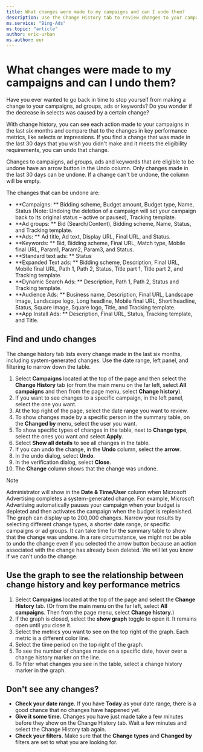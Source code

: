 ```yaml
---
title: What changes were made to my campaigns and can I undo them?
description: Use the Change History tab to review changes to your campaigns and undo changes to campaigns, ad groups, keywords and ads. Use the graph to quickly see how the changes affect your selects or other metrics.
ms.service: "Bing-Ads"
ms.topic: "article"
author: eric-urban
ms.author: eur
---
```


# What changes were made to my campaigns and can I undo them?

Have you ever wanted to go back in time to stop yourself from making a change to your campaigns, ad groups, ads or keywords? Do you wonder if the decrease in selects was caused by a certain change?

With change history, you can see each action made to your campaigns in the last six months and compare that to the changes in key performance metrics, like selects or impressions.   If you find a change that was made in the last 30 days that you wish you didn't make and it meets the eligibility requirements, you can undo that change.

Changes to campaigns, ad groups, ads and keywords that are eligible to be undone have an arrow button in the Undo column. Only changes made in the last 30 days can be undone. If a change can't be undone, the column will be empty.

The changes that can be undone are:

- **Campaigns: **  Bidding scheme, Budget amount, Budget type, Name, Status (Note: Undoing the deletion of a campaign will set your campaign back to its original status – active or paused), Tracking template.
- **Ad groups: **  Bid (Search/Content), Bidding scheme, Name, Status, and Tracking template.
- **Ads: **  Ad title, Ad text, Display URL, Final URL, and Status.
- **Keywords: **  Bid, Bidding scheme, Final URL, Match type, Mobile final URL, Param1, Param2, Param3, and Status.
- **Standard text ads: **      Status
- **Expanded Text ads: **  Bidding scheme, Description, Final URL, Mobile final URL, Path 1, Path 2, Status, Title part 1, Title part 2, and Tracking template.
- **Dynamic Search Ads: **  Description, Path 1, Path 2, Status and Tracking template.
- **Audience Ads: **  Business name, Description, Final URL, Landscape Image, Landscape logo, Long headline, Mobile final URL, Short headline, Status, Square image, Square logo, Title, and Tracking template.
- **App Install Ads: **  Description, Final URL, Status, Tracking template, and Title.

## Find and undo changes
The change history tab lists every change made in the last six months, including system-generated changes. Use the date range, left panel, and filtering to narrow down the table.

1. Select **Campaigns** located at the top of the page and then select the **Change History** tab (or from the main menu on the far left, select **All campaigns** and then from the page menu, select **Change history**).
1. If you want to see changes to a specific campaign, in the left panel, select the one you want.
1. At the top right of the page, select the date range you want to review.
1. To show changes made by a specific person in the summary table, on the **Changed by** menu, select the user you want.
1. To show specific types of changes in the table, next to **Change type**, select the ones you want and select **Apply**.
1. Select **Show all details** to see all changes in the table.
1. If you can undo the change, in the **Undo** column, select the **arrow**.
1. In the undo dialog, select **Undo**.
1. In the verification dialog, select **Close**.
1. The **Change** column shows that the change was undone.

> [!NOTE]
> Administrator will show in the **Date &amp; Time/User** column when Microsoft Advertising completes a system-generated change. For example, Microsoft Advertising automatically pauses your campaign when your budget is depleted and then activates the campaign when the budget is replenished.
> The graph can display up to 200,000 changes. Narrow your results by selecting different change types, a shorter date range, or specific campaigns or ad groups.
> It can take time for the summary table to show that the change was undone.
> In a rare circumstance, we might not be able to undo the change even if you selected the arrow button because an action associated with the change has already been deleted. We will let you know if we can't undo the change.

## Use the graph to see the relationship between change history and key performance metrics

1. Select **Campaigns** located at the top of the page and select the **Change History** tab. (Or from the main menu on the far left, select **All campaigns**. Then from the page menu, select **Change history**.)
1. If the graph is closed, select the **show graph** toggle to open it. It remains open until you close it.
1. Select the metrics you want to see on the top right of the graph. Each metric is a different color line.
1. Select the time period on the top right of the graph.
1. To see the number of changes made on a specific date, hover over a change history marker on the line.
1. To filter what changes you see in the table, select a change history marker in the graph.

## Don't see any changes?
- **Check your date range.** If you have **Today** as your date range, there is a good chance that no changes have happened yet.
- **Give it some time.** Changes you have just made take a few minutes before they show on the Change History tab. Wait a few minutes and select the Change History tab again.
- **Check your filters.** Make sure that the **Change types** and **Changed by** filters are set to what you are looking for.



